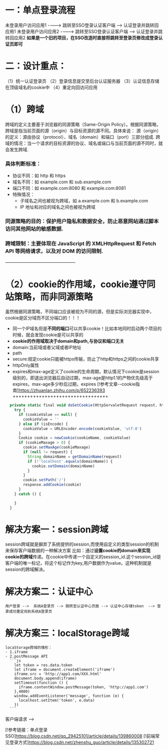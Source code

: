 # 一：单点登录流程
  未登录用户访问应用1   ---->   跳转至SSO登录认证客户端  -->  认证登录并跳转回应用1
  未登录用户访问应用2   ---->   跳转至SSO登录认证客户端  -->  认证登录并跳转回应用2
**如果是一个旧的项目，在SSO改造时直接将跳转至登录页修改成登录认证页即可**
# 二：设计重点：
（1）统一认证登录页
（2）登录信息提交至后台认证服务器
（3）认证信息存储在顶级域名的cookie中
（4）重定向回访问应用



# （1）跨域
  跨域的定义主要基于浏览器的同源策略（Same-Origin Policy）。根据同源策略，跨域是指当前页面的源（origin）与目标资源的源不同。具体来说：
  源（origin）的定义：源由协议（protocol）、域名（domain）和端口（port）三部分组成.
  跨域的情况：当一个请求的目标资源的协议、域名或端口与当前页面的源不同时，就会发生跨域.

  ### 具体判断标准：
  - 协议不同：如 http 和 https
  - 域名不同：如 example.com 和 sub.example.com
  - 端口不同：如 example.com:8080 和 example.com:8081
  - 特殊情况：
    - 子域名之间也被视为跨域，如 a.example.com 和 b.example.com
    - IP 地址和对应的域名之间也被视为跨域
  ### 同源策略的目的：保护用户隐私和数据安全，防止恶意网站通过脚本访问其他网站的敏感数据.

  ### 跨域限制：主要体现在 JavaScript 的 XMLHttpRequest 和 Fetch API 等网络请求，以及对 DOM 的访问限制.
————————————————

# （2）cookie的作用域，cookie遵守同站策略，而非同源策略
  虽然根据同源策略，不同端口应该被视为不同的源，但是实际浏览器实现中，cookie是区分域而不区分端口的！！！
  - 同一个IP域名但是**不同的端口**可以共享cookie！比如本地同时启动两个项目的时候，就会发现cookie是可以共享的
  - **cookie的作用域取决于domain和path,与协议和端口无关**
  - domain:当前域或者父域或者IP地址
  - path
  - secure:规定cookie只能被https传输，防止了http和https之间的cookie共享
  - httpOnly属性
  - expires和max-age定义了cookie的生命周期，默认情况下cookie是session级别的，即退出浏览器后自动过期，max-age是http1.1的产物优先级高于expires，max-age多少秒后过期，expires
  [!参考文章--cookie指南]https://zhuanlan.zhihu.com/p/652236393
  +++++++++++++++++++++++++++++++++

  ```js
    private static final void doSetCookie(HttpServaletRequest request, httpServletResponse response, String cookieName, String cookieValue, int cookieMaxage, boolean isEncode) {
      try {
        if (cookieValue == null) {
          cookieValue = ''
        } else if (isEncode) {
          cookieValue = URLEncoder.encode(cookieValue, 'utf-8')
        }
        Cookie cookie = newCookie(cookieName, cookieValue)
        if (cookieMaxage > 0) {
          cookie.setMaxAge(cookieMaxage)
          if (null != request) {
            String domainName = getDomainName(request)
            if (!'localhost'.equals(domainName)) {
              cookie.setDomain(domainName)
            }
          }
          cookie.setPath('/')
          response.addCookie(cookie)
        }
      } catch () {

      }
    }
  ```

  # 解决方案一：session跨域
  session跨域就是摒弃了系统提供的session,而使用自定义的类型session的机制来保存客户端数据的一种解决方案
  比如：通过**设置cookie的domain来实现cookie的跨域**传递。在cookie中传递一个自定义的session_id.这个session_id是客户端的唯一标记，将这个标记作为key,用户数据作为value。这种机制就是session的跨域解决。
  # 解决方案二：认证中心
    用户登录 -->  系统A登录页 --> 跳转至认证中心页面 --> 认证中心存储token  --> 登录成功重定向到系统A登录页
  # 解决方案三：localStorage跨域
    locaStorage跨域的情形：
    - 1.iframe
    - 2.postMessage API 
      ```js
        let token = res.data.token
        let iframe = document.createElement('iframe')
        iframe.src = 'http://app1.com/XXX.html'
        document.body.append(iframe)
        setTimeout(function () {
          iframe.contentWindow.postMessage(token, 'http://app1.com')
        },4000)
        window.addEventListener('message', function (e) {
          localhost.setItem('token', e.data)
        })
      ```
客户端请求  --> 


[!参考链接：单点登录SSO]https://blog.csdn.net/qq_29425101/article/details/139860008
[!前端常见登录方式]https://blog.csdn.net/zhenshu_guo/article/details/135302721